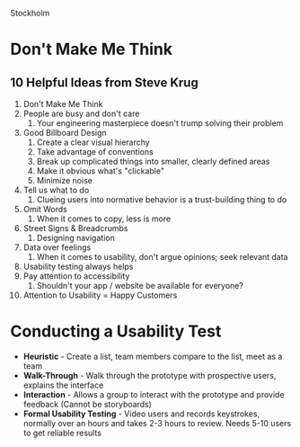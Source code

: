 Stockholm
# Don't Make Me Think
## 10 Helpful Ideas from Steve Krug
1. Don't Make Me Think
2. People are busy and don't care
	1. Your engineering masterpiece doesn't trump solving their problem
3. Good Billboard Design
	1. Create a clear visual hierarchy
	2. Take advantage of conventions
	3. Break up complicated things into smaller, clearly defined areas
	4. Make it obvious what's "clickable"
	5. Minimize noise
4. Tell us what to do
	1. Clueing users into normative behavior is a trust-building thing to do
5. Omit Words
	1. When it comes to copy, less is more
6. Street Signs & Breadcrumbs
	1. Designing navigation
7. Data over feelings
	1. When it comes to usability, don't argue opinions; seek relevant data
8. Usability testing always helps
9. Pay attention to accessibility
	1. Shouldn't your app / website be available for everyone?
10. Attention to Usability = Happy Customers

# Conducting a Usability Test
- **Heuristic** - Create a list, team members compare to the list, meet as a team
- **Walk-Through** - Walk through the prototype with prospective users, explains the interface
- **Interaction** - Allows a group to interact with the prototype and provide feedback (Cannot be storyboards)
- **Formal Usability Testing** - Video users and records keystrokes, normally over an hours and takes 2-3 hours to review. Needs 5-10 users to get reliable results